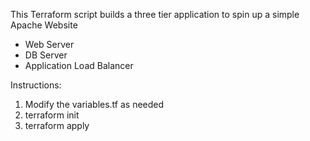 This Terraform script builds a three tier application to spin up a simple Apache Website

* Web Server
* DB Server
* Application Load Balancer

Instructions:
1. Modify the variables.tf as needed
2. terraform init
3. terraform apply